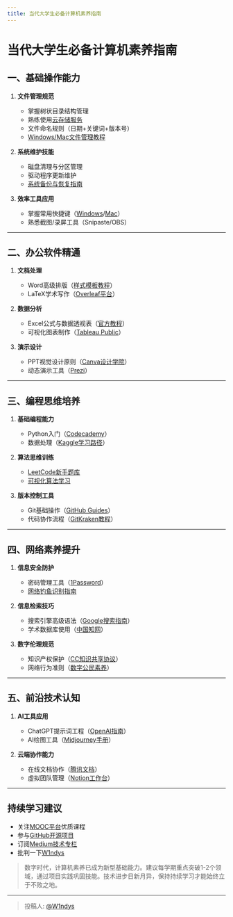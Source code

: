 ```yaml
---
title: 当代大学生必备计算机素养指南
---
```


# 当代大学生必备计算机素养指南

## 一、基础操作能力
1. **文件管理规范**
   - 掌握树状目录结构管理
   - 熟练使用[云存储服务](https://www.google.com/drive/)
   - 文件命名规则（日期+关键词+版本号）
   - [Windows/Mac文件管理教程](https://edu.gcfglobal.org/)

2. **系统维护技能**
   - 磁盘清理与分区管理
   - 驱动程序更新维护
   - [系统备份与恢复指南](https://support.microsoft.com/)

3. **效率工具应用**
   - 掌握常用快捷键（[Windows](https://support.microsoft.com/)/[Mac](https://support.apple.com/)）
   - 熟悉截图/录屏工具（Snipaste/OBS）

---

## 二、办公软件精通
1. **文档处理**
   - Word高级排版（[样式模板教程](https://support.microsoft.com/learn/word)）
   - LaTeX学术写作（[Overleaf平台](https://www.overleaf.com/)）

2. **数据分析**
   - Excel公式与数据透视表（[官方教程](https://support.microsoft.com/learn/excel)）
   - 可视化图表制作（[Tableau Public](https://public.tableau.com/)）

3. **演示设计**
   - PPT视觉设计原则（[Canva设计学院](https://www.canva.com/learn/)）
   - 动态演示工具（[Prezi](https://prezi.com/)）

---

## 三、编程思维培养
1. **基础编程能力**
   - Python入门（[Codecademy](https://www.codecademy.com/)）
   - 数据处理（[Kaggle学习路径](https://www.kaggle.com/learn)）

2. **算法思维训练**
   - [LeetCode新手题库](https://leetcode.com/)
   - [可视化算法学习](https://visualgo.net/)

3. **版本控制工具**
   - Git基础操作（[GitHub Guides](https://guides.github.com/)）
   - 代码协作流程（[GitKraken教程](https://www.gitkraken.com/learn)）

---

## 四、网络素养提升
1. **信息安全防护**
   - 密码管理工具（[1Password](https://1password.com/)）
   - [网络钓鱼识别指南](https://www.kaspersky.com.cn/)

2. **信息检索技巧**
   - 搜索引擎高级语法（[Google搜索指南](https://support.google.com/)）
   - 学术数据库使用（[中国知网](https://www.cnki.net/)）

3. **数字伦理规范**
   - 知识产权保护（[CC知识共享协议](https://creativecommons.org/)）
   - 网络行为准则（[数字公民素养](https://www.digcit.org/)）

---

## 五、前沿技术认知
1. **AI工具应用**
   - ChatGPT提示词工程（[OpenAI指南](https://openai.com/)）
   - AI绘图工具（[Midjourney手册](https://docs.midjourney.com/)）

2. **云端协作能力**
   - 在线文档协作（[腾讯文档](https://docs.qq.com/)）
   - 虚拟团队管理（[Notion工作台](https://www.notion.so/)）

---

## 持续学习建议
- 关注[MOOC平台](https://www.coursera.org/)优质课程
- 参与[GitHub开源项目](https://github.com/)
- 订阅[Medium技术专栏](https://medium.com/)
- 批判一下[W1ndys](https://w1ndys.top)

> 数字时代，计算机素养已成为新型基础能力。建议每学期重点突破1-2个领域，通过项目实践巩固技能。技术进步日新月异，保持持续学习才能始终立于不败之地。

---

> 投稿人: [@W1ndys](https://github.com/W1ndys)
